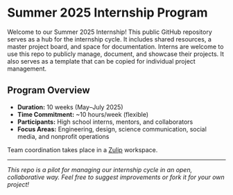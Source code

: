 # Summer 2025 Internship Program

Welcome to our Summer 2025 Internship! This public GitHub repository serves as a hub for the internship cycle. It includes shared resources, a master project board, and space for documentation. Interns are welcome to use this repo to publicly manage, document, and showcase their projects. It also serves as a template that can be copied for individual project management.

## Program Overview

- **Duration:** 10 weeks (May–July 2025)
- **Time Commitment:** ~10 hours/week (flexible)
- **Participants:** High school interns, mentors, and collaborators
- **Focus Areas:** Engineering, design, science communication, social media, and nonprofit operations

Team coordination takes place in a [Zulip](https://zulip.com) workspace.



----

_This repo is a pilot for managing our internship cycle in an open, collaborative way. Feel free to suggest improvements or fork it for your own project!_
